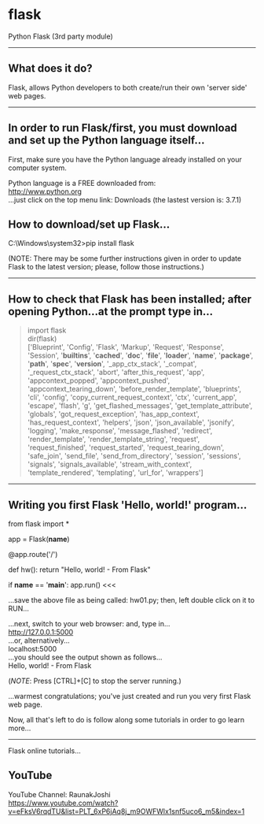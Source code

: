 # flask
Python Flask (3rd party module)

-----

## What does it do? 

Flask, allows Python developers to both create/run their own 'server side' web pages.

-----

## In order to run Flask/first, you must download and set up the Python language itself...

First, make sure you have the Python language already installed on your computer system.

Python language is a FREE downloaded from:    
http://www.python.org  
...just click on the top menu link: Downloads (the lastest version is: 3.7.1)

## How to download/set up Flask...

C:\Windows\system32>pip install flask

(NOTE: There may be some further instructions given in order to update Flask to the latest version; please, follow those instructions.)

-----

## How to check that Flask has been installed; after opening Python...at the prompt type in...

>import flask  
>dir(flask)  
['Blueprint', 'Config', 'Flask', 'Markup', 'Request', 'Response', 'Session', '__builtins__', '__cached__', '__doc__', '__file__', '__loader__', '__name__', '__package__', '__path__', '__spec__', '__version__', '_app_ctx_stack', '_compat', '_request_ctx_stack', 'abort', 'after_this_request', 'app', 'appcontext_popped', 'appcontext_pushed', 'appcontext_tearing_down', 'before_render_template', 'blueprints', 'cli', 'config', 'copy_current_request_context', 'ctx', 'current_app', 'escape', 'flash', 'g', 'get_flashed_messages', 'get_template_attribute', 'globals', 'got_request_exception', 'has_app_context', 'has_request_context', 'helpers', 'json', 'json_available', 'jsonify', 'logging', 'make_response', 'message_flashed', 'redirect', 'render_template', 'render_template_string', 'request', 'request_finished', 'request_started', 'request_tearing_down', 'safe_join', 'send_file', 'send_from_directory', 'session', 'sessions', 'signals', 'signals_available', 'stream_with_context', 'template_rendered', 'templating', 'url_for', 'wrappers']

-----

## Writing you first Flask 'Hello, world!' program...

>>>
from flask import *

app = Flask(__name__)

@app.route('/')

def hw():
 return "Hello, world! - From Flask"
 
if __name__ == '__main__':
 app.run()
 <<<
 
 ...save the above file as being called: hw01.py; then, left double click on it to RUN...
 
 ...next, switch to your web browser: and, type in...  
 http://127.0.0.1:5000  
 ...or, alternatively...  
 localhost:5000  
 ...you should see the output shown as follows...  
 Hello, world! - From Flask  
 
 (*NOTE*: Press [CTRL]+[C] to stop the server running.)
 
 ...warmest congratulations; you've just created and run you very first Flask web page.
 
 Now, all that's left to do is follow along some tutorials in order to go learn more...
 
 -----
 
 Flask online tutorials...
 
## YouTube
 
YouTube Channel: RaunakJoshi  
https://www.youtube.com/watch?v=eFksV6rqdTU&list=PLT_6xP6jAq8j_m9OWFWlx1snf5uco6_m5&index=1  


 
 
